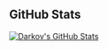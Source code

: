 ## GitHub Stats
<a href="https://github.com/D4rkov">
  <img align="center" src="https://github-readme-stats.vercel.app/api?username=D4rkov&show_icons=true&line_height=27&count_private=true&title_color=ffffff&text_color=c9cacc&icon_color=2bbc8a&bg_color=1d1f21" alt="Darkov's GitHub Stats" />
</a>

